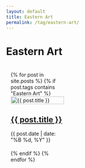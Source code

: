 ```yaml
---
layout: default
title: Eastern Art
permalink: /tag/eastern-art/
---
```


<div class="c-page-hero">
  <div class="o-grid">
    <div class="o-grid__col">
      <div class="c-page-hero__content c-page-hero__content--no-image">
        <h1 class="c-page-hero__title">Eastern Art</h1>
      </div>
    </div>
  </div>
</div>

<div style="column-count: 3; column-gap: 20px; column-fill: auto; width: 95%; margin: 0 auto; padding: 20px 0;">
{% for post in site.posts %}
  {% if post.tags contains "Eastern Art" %}
    <div style="break-inside: avoid; margin-bottom: 20px; display: inline-block; width: 100%;">
      <article class="c-post-card" style="margin-bottom: 0;">
        <div class="c-post-card__media">
          <a class="c-post-card__image-link" href="{{ post.url | relative_url }}">
            <img class="c-post-card__image" src="{{ post.image | relative_url }}" alt="{{ post.title }}" style="width: 100%; height: auto;">
          </a>
        </div>
        <div class="c-post-card__content">
          <h2 class="c-post-card__title">
            <a class="c-post-card__title-link" href="{{ post.url | relative_url }}">{{ post.title }}</a>
          </h2>
          <div class="c-post-card__meta">
            <time class="c-post-card__date" datetime="{{ post.date | date_to_xmlschema }}">{{ post.date | date: "%B %d, %Y" }}</time>
          </div>
        </div>
      </article>
    </div>
  {% endif %}
{% endfor %}
</div>